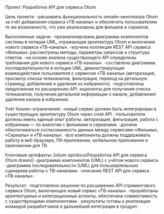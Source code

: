 Проект: Разработка API для сервиса Otium

Цель проекта:
-расширить функциональность онлайн-кинотеатра Otium за счёт добавления сервиса «ТВ-каналы» и обеспечить пользователям те же возможности, что уже реализованы для фильмов и сериалов.

Выполненные задачи:
-проанализирована диаграмма компонентов системы в нотации UML, отражающая архитектуру Otium и включение нового сервиса «ТВ-каналы».
-изучена коллекция REST API сервиса «Фильмы»: рассмотрены методы, параметры запросов и структура ответов.
-на основе анализа существующего API определены требования для нового сервиса «ТВ-каналы».
-составлена диаграмма последовательности в нотации UML, демонстрирующая взаимодействие пользователя с сервисом «ТВ-каналы» (авторизация, просмотр списка телеканалов, фильтрация, переход на детальную страницу, добавление и удаление из избранного).
-подготовлены предложения по расширению API: эндпоинты для получения списка телеканалов, получения детальной информации о канале, добавления/удаления канала в избранное.

Учёт бизнес-ограничений:
-новый сервис должен быть интегрирован в существующую архитектуру Otium через слой API.
-пользователи должны иметь единый опыт работы: авторизация, фильтрация, работа с избранным — по аналогии с фильмами и сериалами.
-должна обеспечиваться согласованность данных между сервисами «Фильмы», «Сериалы» и «ТВ-каналы».
-все компоненты должны поддерживать работу в веб-браузере, ПК-приложении, мобильном приложении и приложении для ТВ.

Ключевые артефакты: [otium-api/docs/Разработка API для сервиса Otium.drawio]
-диаграмма компонентов (UML) с учётом нового сервиса.
-диаграмма последовательности (UML) для пользовательских сценариев работы с ТВ-каналами.
-описание REST API для сервиса «ТВ-каналы».

Результат:
-подготовлено решение по расширению API стримингового сервиса Otium, включающее новый сервис «ТВ-каналы».
-проработаны архитектурные и интеграционные аспекты, обеспечена совместимость с существующими компонентами.
-результаты готовы к реализации командой разработчиков и дальнейшей интеграции в продукт.
